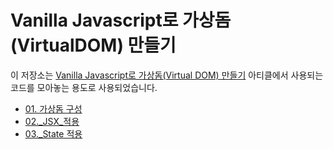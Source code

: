 # Vanilla Javascript로 가상돔(VirtualDOM) 만들기
이 저장소는 [Vanilla Javascript로 가상돔(Virtual DOM) 만들기](https://junilhwang.github.io/TIL/Javascript/Design/Vanilla-JS-Virtual-DOM/) 아티클에서 사용되는 코드를 모아놓는 용도로 사용되었습니다.

- [01. 가상돔 구성](./01-virtual-dom/index.html)
- [02._JSX_적용](./02-jsx/index.html)
- [03._State 적용](./03-with-state/index.html)

